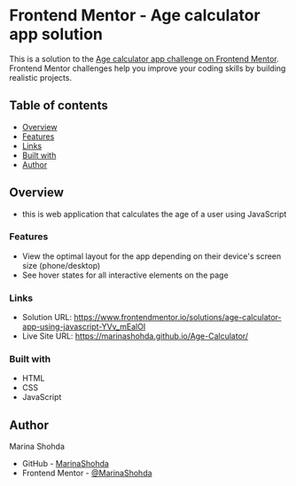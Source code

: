 # Frontend Mentor - Age calculator app solution

This is a solution to the [Age calculator app challenge on Frontend Mentor](https://www.frontendmentor.io/challenges/age-calculator-app-dF9DFFpj-Q). Frontend Mentor challenges help you improve your coding skills by building realistic projects. 


## Table of contents

- [Overview](#overview)
- [Features](#Features)
- [Links](#links)
- [Built with](#built-with)
- [Author](#author)


## Overview

- this is web application that calculates the age of a user using JavaScript


### Features
- View the optimal layout for the app depending on their device's screen size (phone/desktop)
- See hover states for all interactive elements on the page



### Links

- Solution URL: https://www.frontendmentor.io/solutions/age-calculator-app-using-javascript-YVv_mEalOI
- Live Site URL: https://marinashohda.github.io/Age-Calculator/



### Built with

- HTML
- CSS 
- JavaScript




## Author

Marina Shohda
- GitHub - [MarinaShohda](https://github.com/MarinaShohda)
- Frontend Mentor - [@MarinaShohda](https://www.frontendmentor.io/profile/MarinaShohda)



